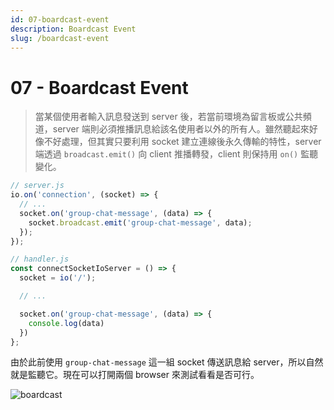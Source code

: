 ```yaml
---
id: 07-boardcast-event
description: Boardcast Event
slug: /boardcast-event
---
```


# 07 - Boardcast Event

> 當某個使用者輸入訊息發送到 server 後，若當前環境為留言板或公共頻道，server 端則必須推播訊息給該名使用者以外的所有人。雖然聽起來好像不好處理，但其實只要利用 socket 建立連線後永久傳輸的特性，server 端透過 `broadcast.emit()` 向 client 推播轉發，client 則保持用 `on()` 監聽變化。

```javascript
// server.js
io.on('connection', (socket) => {
  // ...
  socket.on('group-chat-message', (data) => {
    socket.broadcast.emit('group-chat-message', data);
  });
});
```

```javascript
// handler.js
const connectSocketIoServer = () => {
  socket = io('/');

  // ...

  socket.on('group-chat-message', (data) => {
    console.log(data)
  })
};
```

由於此前使用 `group-chat-message` 這一組 socket 傳送訊息給 server，所以自然就是監聽它。現在可以打開兩個 browser 來測試看看是否可行。

![boardcast](https://i.imgur.com/Ufqd5ym.png)
